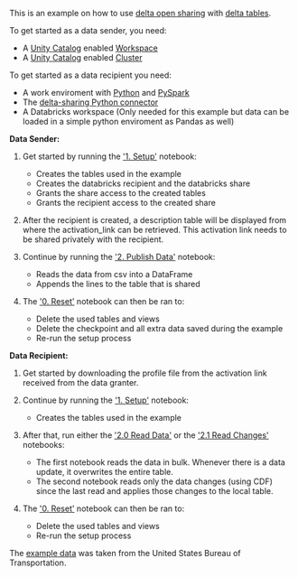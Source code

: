 This is an example on how to use [delta open sharing](https://www.databricks.com/product/delta-sharing) with [delta tables](https://docs.databricks.com/delta/index.html).

To get started as a data sender, you need:
- A [Unity Catalog](https://docs.databricks.com/data-governance/unity-catalog/) enabled [Workspace](https://docs.databricks.com/data-governance/unity-catalog/enable-workspaces.html)
- A [Unity Catalog](https://docs.databricks.com/data-governance/unity-catalog/) enabled [Cluster](https://docs.databricks.com/data-governance/unity-catalog/compute.html#create-clusters--sql-warehouses-with-unity-catalog-access)

To get started as a data recipient you need:
- A work enviroment with [Python](https://www.python.org/downloads/) and [PySpark](https://spark.apache.org/docs/latest/api/python/)
- The [delta-sharing Python connector](https://github.com/delta-io/delta-sharing#installation)
- A Databricks workspace (Only needed for this example but data can be loaded in a simple python enviroment as Pandas as well)


**Data Sender:**  
1. Get started by running the ['1. Setup'](https://github.com/rubenpopus/DeltaSharing/blob/master/sender/1.%20Setup%20%28Sender%29.py) notebook:
   - Creates the tables used in the example
   - Creates the databricks recipient and the databricks share
   - Grants the share access to the created tables
   - Grants the recipient access to the created share

2. After the recipient is created, a description table will be displayed from where the activation_link can be retrieved. This activation link needs to be shared privately with the recipient.

3. Continue by running the ['2. Publish Data'](https://github.com/rubenpopus/DeltaSharing/blob/master/sender/2.%20Publish%20Data%20%28Sender%29.py) notebook:
   - Reads the data from csv into a DataFrame
   - Appends the lines to the table that is shared

4. The ['0. Reset'](https://github.com/rubenpopus/DeltaSharing/blob/master/sender/0.%20Reset%20%28Sender%29.py) notebook can then be ran to:
   - Delete the used tables and views
   - Delete the checkpoint and all extra data saved during the example
   - Re-run the setup process

**Data Recipient:**  
1. Get started by downloading the profile file from the activation link received from the data granter.

2. Continue by running the ['1. Setup'](https://github.com/rubenpopus/DeltaSharing/blob/master/recipient/1.%20Setup%20%28Recipient%29.py) notebook:
   - Creates the tables used in the example

3. After that, run either the ['2.0 Read Data'](https://github.com/rubenpopus/DeltaSharing/blob/master/recipient/2.0%20Read%20Data%20%28Recipient%29.py) or the ['2.1 Read Changes'](https://github.com/rubenpopus/DeltaSharing/blob/master/recipient/2.1%20Read%20Changes%20%28Recipient%29.py) notebooks:
   - The first notebook reads the data in bulk. Whenever there is a data update, it overwrites the entire table.  
   - The second notebook reads only the data changes (using CDF) since the last read and applies those changes to the local table.

4. The ['0. Reset'](https://github.com/rubenpopus/DeltaSharing/blob/master/recipient/0.%20Reset%20%28Recipient%29.py) notebook can then be ran to:
   - Delete the used tables and views
   - Re-run the setup process
  
The [example data](https://github.com/rubenpopus/DeltaSharePlusCDF/tree/master/data) was taken from the United States Bureau of Transportation.